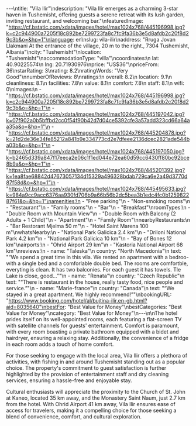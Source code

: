 ---\ntitle: "Vila Ilir"\ndescription: "Vila Ilir emerges as a charming 3-star haven in Tushemisht, offering guests a serene retreat with its lush garden, inviting restaurant, and welcoming bar."\nfeaturedImage: "https://cf.bstatic.com/xdata/images/hotel/max1024x768/445196998.jpg?k=c2c944900a7205f18c892be7299723fa8c7fc9fa36b3e5d8afdb2c20f8d29c3b&o=&hp=1"\nlanguage: en\nslug: vila-ilir\naddress: "Rruga Jovan Llakmani At the entrance of the village, 20 m to the right., 7304 Tushemisht, Albania"\ncity: "Tushemisht"\nlocation: "Tushemisht"\naccommodationType: "villa"\ncoordinates:\n  lat: 40.90225574\n  lng: 20.71930976\nprice: "US$36"\npriceFrom: 36\nstarRating: 3\nrating: 8.2\nratingWords: "Very Good"\nnumberOfReviews: 8\nratings:\n  overall: 8.2\n  location: 9.1\n  cleanliness: 8.1\n  facilities: 7.8\n  value: 8.1\n  comfort: 7.8\n  staff: 8.1\n  wifi: 0\nimages:\n  - "https://cf.bstatic.com/xdata/images/hotel/max1024x768/445196998.jpg?k=c2c944900a7205f18c892be7299723fa8c7fc9fa36b3e5d8afdb2c20f8d29c3b&o=&hp=1"\n  - "https://cf.bstatic.com/xdata/images/hotel/max1024x768/445197042.jpg?k=07f902a0b5bffbd2cc0f54f90b42d7d04ce5392cfe3a57add323cd66a64aa35a&o=&hp=1"\n  - "https://cf.bstatic.com/xdata/images/hotel/max1024x768/445204878.jpg?k=21d2de36e34fe85212a841b9e334773cd2e7dfeee2136dcec2821ade544ba03b&o=&hp=1"\n  - "https://cf.bstatic.com/xdata/images/hotel/max1024x768/445197050.jpg?k=b2465d339a847f17eeca2e06c1f1ed044e72ea60d59cc6430ff80bc92bce8b9a&o=&hp=1"\n  - "https://cf.bstatic.com/xdata/images/hotel/max1024x768/445201392.jpg?k=1ea8fae68842d47673057134d15329a496328bdab729ca6e2a49d3770d87f58d&o=&hp=1"\n  - "https://cf.bstatic.com/xdata/images/hotel/max1024x768/445495633.jpg?k=984a9cc9acc6376aa930fd706b9a66b56b2dc5bea3b1edc4fc0b125982287f61&o=&hp=1"\namenities:\n  - "Free parking"\n  - "Non-smoking rooms"\n  - "Restaurant"\n  - "Family rooms"\n  - "Bar"\n  - "Breakfast"\nroomTypes:\n  - "Double Room with Mountain View"\n  - "Double Room with Balcony (2 Adults + 1 Child)"\n  - "Apartment"\n  - "Family Room"\nnearbyRestaurants:\n  - "Bar Restorant Mjelma 50 m"\n  - "Hotel Saint Marena 100 m"\nwhatsNearby:\n  - "National Park Galicica 2.4 km"\n  - "Driloni National Park 4.2 km"\n  - "National Park Galicica 10 km"\n  - "Bay of Bones 12 km"\nairports:\n  - "Ohrid Airport 29 km"\n  - "Kastoria National Airport 68 km"\nreviews:\n  - name: "Taleska"\n    country: "North Macedonia"\n    text: "“We spend a great time in this vila. We rented an apartment with a bedroo- with a single bed and a comforlable double bed. The rooms are comfortble, everyting is clean. It has two balconies. For each guest it has towels.
Tle Lake is close, good...”"\n  - name: "Renata"\n    country: "Czech Republic"\n    text: "“There is restaurant in the house, really tasty food, nice people and service.”"\n  - name: "Marie-france"\n    country: "Canada"\n    text: "“We stayed in a great apartment. We highly recommend!”"\nbookingURL: "https://www.booking.com/hotel/al/bujtina-ilir.en-gb.html?aid=8035640"\nbestFor: "Best Value for Money"\nbestCategories: "Best Value for Money"\ncategory: "Best Value for Money"\n---\n\nThe hotel prides itself on its well-appointed rooms, each featuring a flat-screen TV with satellite channels for guests' entertainment. Comfort is paramount, with every room boasting a private bathroom equipped with a bidet and hairdryer, ensuring a relaxing stay. Additionally, the convenience of a fridge in each room adds a touch of home comfort.

For those seeking to engage with the local area, Vila Ilir offers a plethora of activities, with fishing in and around Tushemisht standing out as a popular choice. The property's commitment to guest satisfaction is further highlighted by the provision of entertainment staff and dry cleaning services, ensuring a hassle-free and enjoyable stay.

Cultural enthusiasts will appreciate the proximity to the Church of St. John at Kaneo, located 35 km away, and the Monastery Saint Naum, just 2.7 km from the hotel. With Ohrid Airport 41 km away, Vila Ilir ensures ease of access for travelers, making it a compelling choice for those seeking a blend of convenience, comfort, and cultural exploration.